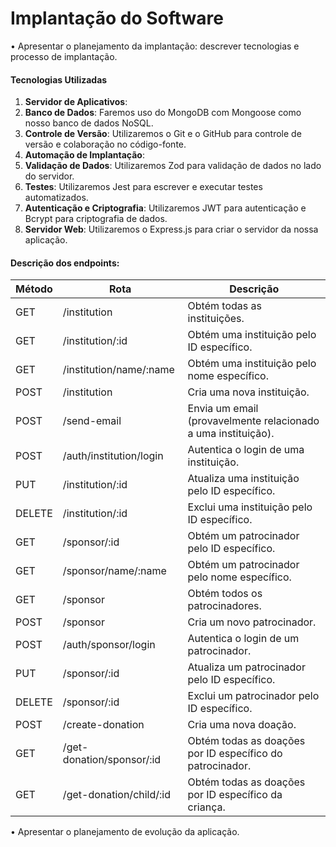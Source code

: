 # Implantação do Software

•	Apresentar o planejamento da implantação: descrever tecnologias e processo de implantação.

#### Tecnologias Utilizadas
1. **Servidor de Aplicativos**: 
2. **Banco de Dados**: Faremos uso do MongoDB com Mongoose como nosso banco de dados NoSQL.
3. **Controle de Versão**: Utilizaremos o Git e o GitHub para controle de versão e colaboração no código-fonte.
4. **Automação de Implantação**: 
5. **Validação de Dados**: Utilizaremos Zod para validação de dados no lado do servidor.
6. **Testes**: Utilizaremos Jest para escrever e executar testes automatizados.
7. **Autenticação e Criptografia**: Utilizaremos JWT para autenticação e Bcrypt para criptografia de dados.
8. **Servidor Web**: Utilizaremos o Express.js para criar o servidor da nossa aplicação.

#### Descrição dos endpoints: 

| Método | Rota                               | Descrição                                      |
|--------|------------------------------------|------------------------------------------------|
| GET    | /institution                       | Obtém todas as instituições.                   |
| GET    | /institution/:id                   | Obtém uma instituição pelo ID específico.      |
| GET    | /institution/name/:name            | Obtém uma instituição pelo nome específico.   |
| POST   | /institution                       | Cria uma nova instituição.                     |
| POST   | /send-email                        | Envia um email (provavelmente relacionado a uma instituição). |
| POST   | /auth/institution/login            | Autentica o login de uma instituição.          |
| PUT    | /institution/:id                   | Atualiza uma instituição pelo ID específico.   |
| DELETE | /institution/:id                   | Exclui uma instituição pelo ID específico.    |
| GET    | /sponsor/:id                       | Obtém um patrocinador pelo ID específico.     |
| GET    | /sponsor/name/:name                | Obtém um patrocinador pelo nome específico.  |
| GET    | /sponsor                           | Obtém todos os patrocinadores.                |
| POST   | /sponsor                           | Cria um novo patrocinador.                    |
| POST   | /auth/sponsor/login                | Autentica o login de um patrocinador.          |
| PUT    | /sponsor/:id                       | Atualiza um patrocinador pelo ID específico.  |
| DELETE | /sponsor/:id                       | Exclui um patrocinador pelo ID específico.   |
| POST   | /create-donation                   | Cria uma nova doação.                         |
| GET    | /get-donation/sponsor/:id          | Obtém todas as doações por ID específico do patrocinador. |
| GET    | /get-donation/child/:id            | Obtém todas as doações por ID específico da criança. |



•	Apresentar o planejamento de evolução da aplicação.
